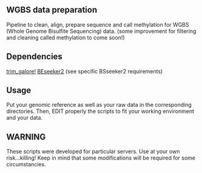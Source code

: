 ## WGBS data preparation

Pipeline to clean, align, prepare sequence and call methylation for WGBS (Whole Genome Bisulfite Sequencing) data.
(some improvement for filtering and cleaning called methylation to come soon!)

## Dependencies

[trim_galore!](https://www.bioinformatics.babraham.ac.uk/projects/trim_galore/)
[BEseeker2](https://github.com/BSSeeker/BSseeker2)
(see specific BSseeker2 requirements)

## Usage
Put your genomic reference as well as your raw data in the corresponding directories.
Then, EDIT properly the scripts to fit your working environment and your data.

## WARNING
These scripts were developed for particular servers. 
Use at your own risk...killing!
Keep in mind that some modifications will be required for some circumstancies.

